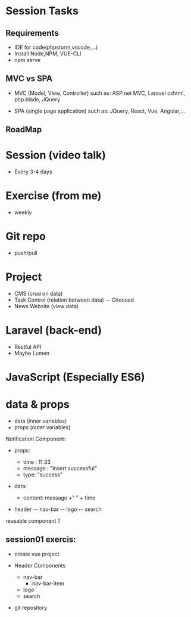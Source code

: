 # Session Tasks

## Requirements
- IDE for code(phpstorm,vscode,...)
- Install Node,NPM, VUE-CLI
- npm serve

## MVC vs SPA

- MVC (Model, View, Controller) such as: ASP.net MVC, Laravel
cshtml, php.blade, JQuery

- SPA (single page application) such as:
JQuery, React, Vue, Angular,...


## RoadMap

# Session (video talk)
- Every 3-4 days 

# Exercise (from me)
- weekly

# Git repo
- push/pull

# Project
- CMS (crud on data)
- Task Control (relation between data) -- Choosed
- News Website (view data)

# Laravel (back-end)
- Restful API
- Maybe Lumen

# JavaScript (Especially ES6)


# data & props 
- data (inner variables)
- props (outer variables)

Notification Component: 
- props:
    - time : 11:33 
    - message : "Insert successful"
    - type: "success"
- data:
    - content: message +" " + time

- header
    -- nav-bar
    -- logo
    -- search

reusable component ?

## session01 exercis:
- create vue project

- Header Components
    - nav-bar
        - nav-bar-item
    - logo
    - search

- git repository



